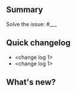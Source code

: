 <!-- Thank you for sending your pull request. But first, have you included
unit tests, and is your code PEP8 conformant? [More details](https://github.com/bot-app/trading/blob/develop/CONTRIBUTING.md)
-->
## Summary

<!-- Explain in one sentence the goal of this PR -->

Solve the issue: #___

## Quick changelog

- <change log 1>
- <change log 1>

## What's new?

<!-- Explain in details what this PR solve or improve. You can include visuals. -->
